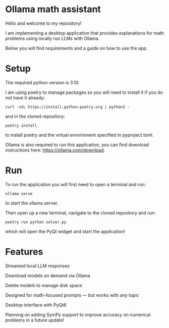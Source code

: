 # Ollama math assistant

Hello and welcome to my repository!

I am implementing a desktop application that provides explanations for math problems using locally run LLMs with Ollama.

Below you will find requirements and a guide on how to use the app.

# Setup

The required python version is 3.10.

I am using poetry to manage packages so you will need to install it if you do not have it already:

```
curl -sSL https://install.python-poetry.org | python3 -
```

and in the cloned repository: 

```
poetry install
```

to install poetry and the virtual envorinment specified in pyproject.toml.

Ollama is also required to run this application, you can find download instructions here: https://ollama.com/download.

# Run

To run the application you will first need to open a terminal and run:

```
ollama serve
```

to start the ollama server. 

Then open up a new terminal, navigate to the cloned repository and run:

```
poetry run python solver.py
```

which will open the PyQt widget and start the application!

# Features

Streamed local LLM responses

Download models on demand via Ollama

Delete models to manage disk space

Designed for math-focused prompts — but works with any topic

Desktop interface with PyQt6

Planning on adding SymPy support to improve accuracy on numerical problems in a future update!